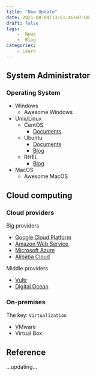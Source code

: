 ```yaml
---
title: "New Update"
date: 2021-08-04T13:51:46+07:00
draft: false
tags:
    -  News
    -  Blog
categories:
    - Learn
---
```


## System Administrator

### Operating System

- Windows
  - Awesome Windows
- Unix/Linux
  - CentOS
    - [Documents](https://docs.centos.org)
  - Ubuntu
    - [Documents](https://help.ubuntu.com)
    - [Blog](https://ubuntu.com/blog)
  - RHEL
    - [Blog](https://www.redhat.com/en/blog)
- MacOS
  - Awesome MacOS

## Cloud computing

### Cloud providers

Big providers

- [Google Cloud Platform](https://cloud.google.com)
- [Amazon Web Service](https://aws.amazon.com)
- [Microsoft Azure](https://azure.microsoft.com/en-us/)
- [Alibaba Cloud](https://us.alibabacloud.com/en)

Middle providers

- [Vultr](https://www.vultr.com)
- [Digital Ocean](https://www.digitalocean.com)

### On-premises

The key: `Virtualization`

- VMware
- Virtual Box

## Reference

...updating...